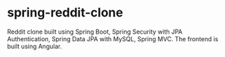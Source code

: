 # spring-reddit-clone
Reddit clone built using Spring Boot, Spring Security with JPA Authentication, Spring Data JPA with MySQL, Spring MVC. The frontend is built using Angular.
